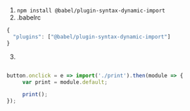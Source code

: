 1. `npm install @babel/plugin-syntax-dynamic-import`
2. .babelrc

```js
{
  "plugins": ["@babel/plugin-syntax-dynamic-import"]
}

```

3. 

```js

button.onclick = e => import('./print').then(module => {
     var print = module.default;

     print();
});

```